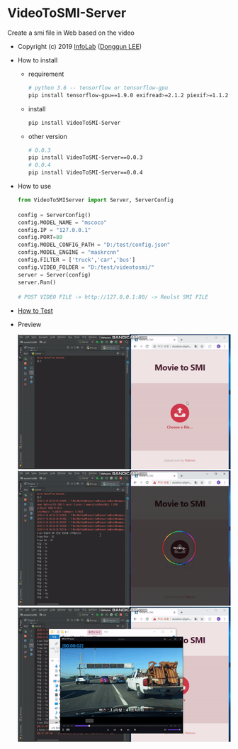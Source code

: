 # VideoToSMI-Server
Create a smi file in Web based on the video
- Copyright (c) 2019 [InfoLab](http://infolab.kunsan.ac.kr) ([Donggun LEE](http://duration.digimoon.net))
- How to install
    - requirement
        ```bash
        # python 3.6 -- tensorflow or tensorflow-gpu
        pip install tensorflow-gpu==1.9.0 exifread>=2.1.2 piexif>=1.1.2 pillow>=6.0.0 matplotlib>=3.1.0 scikit-image>=0.15.0 IPython>=7.5.0 keras>=2.2.4 cython>=0.29.7 deepgeo VideoToSMI ConfigHelper
        ```
    - install
        ```bash
        pip install VideoToSMI-Server
        ```
    - other version
        ```bash
        # 0.0.3
        pip install VideoToSMI-Server==0.0.3
        # 0.0.4
        pip install VideoToSMI-Server==0.0.4
        ```
    
- How to use
    ```python
    from VideoToSMIServer import Server, ServerConfig

    config = ServerConfig()
    config.MODEL_NAME = "mscoco"
    config.IP = "127.0.0.1"
    config.PORT=80
    config.MODEL_CONFIG_PATH = "D:/test/config.json"
    config.MODEL_ENGINE = "maskrcnn"
    config.FILTER = ['truck','car','bus']
    config.VIDEO_FOLDER = "D:/test/videotosmi/"
    server = Server(config)
    server.Run()

    # POST VIDEO FILE -> http://127.0.0.1:80/ -> Reulst SMI FILE
    ```
 - [How to Test](https://github.com/Sotaneum/VideoToSMI-Website)

- Preview

    ![001](./assets/001.gif)
    ![002](./assets/002.gif)
    ![003](./assets/003.gif)
